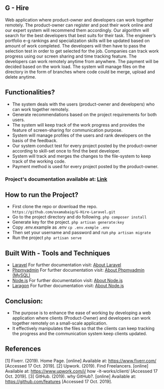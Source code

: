 ## G - Hire
Web application where product-owner and developers can work together remotely. The product-owner can register and post their work online and our expert system will recommend them accordingly. Our algorithm will search for the best developers that best suits for their task. The engineer’s portfolio e-g rankings and specialization skills will be updated based on amount of work completed. The developers will then have to pass the selection test in order to get selected for the job. Companies can track work progress using our screen sharing and time tracking feature. The developers can work remotely anytime from anywhere. The payment will be decided based on the work load. The system will manage files on the directory in the form of branches where code could be merge, upload and delete anytime.

## Functionalities?
* The system deals with the users (product-owner and developers) who can work together remotely. 
* Generate recommendations based on the project requirements for both users. 
* The system will keep track of the work progress and provides the feature of screen-sharing for communication purpose. 
* System will manage profiles of the users and rank developers on the basis of the feedback. 
* Our system conduct test for every project posted by the product-owner according to skill-set once to find the best developer. 
* System will track and merges the changes to the file-system to keep track of the working code. 
* Payment method is used for every project posted by the product-owner.


### Project's documentation available at: <a href="https://drive.google.com/file/d/1CsDYRJZKm8CbGT3XtKXcpdbGc0unuLV8/view?usp=sharing">Link</a>


## How to run the Project?
*   First clone the repo or download the repo.
`https://github.com/oxamabaig/G-Hire-Laravel.git`
*   Go to the project directory and do following.
`php composer install`
*   Generate key for the project.
`php artisan generate:key`
*   Copy .env.example as .env
`cp .env.exmple .env`
*   Then set your username and password and run
`php artisan migrate`
*   Run the project
`php artisan serve`



## Built With - Tools and Techniques
* [Laravel](https://laravel.com/)
For further documentation visit: <a href="https://laravel.com/docs/9.x">About Laravel</a>
* [Phpmyadmin](https://www.phpmyadmin.net/)
For further documentation visit: <a href="https://nodejs.org/en/docs/">About Phpmyadmin (MySQL)</a>
* [Node.js](https://nodejs.org/en/)
For further documentation visit: <a href="https://www.phpmyadmin.net/docs/">About Node.js</a>
* [Laragon](https://laragon.org/)
For further documentation visit: <a href="https://laragon.org/docs/">About Node.js</a>


## Conclusion:
* The purpose is to enhance the ease of working by developing a web application where clients (Product-Owner) and developers can work together remotely on a small-scale application. 
* It effectively manipulates the files so that the clients can keep tracking the progress and the communication system keep clients updated.


##	References
[1] Fiverr. (2019). Home Page. [online] Available at: https://www.fiverr.com/  [Accessed 17 Oct. 2019]. 
[2] Upwork. (2019). Find Freelancers. [online] Available at: https://www.upwork.com/i/ how -it-works/client/ [Accessed 17 Oct. 2019]. 
[3] GitHub. (2019). why GitHub?. [online] Available at: https://github.com/features [Accessed 17 Oct. 2019]. 


